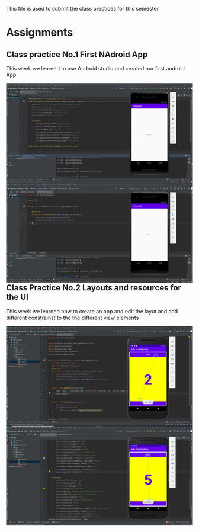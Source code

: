 This file is used to submit the class prectices for this semester 

# Assignments

## Class practice No.1 First NAdroid App 
This week we learned to use Android studio and created our first android App 

<img src="/Pictures/Helloworld app screenshot.jpg"
     alt="Markdown Monster icon"
     style="float: left; margin-right: 10px;" />

<img src="/Pictures/Helloworld app screenshot 1.jpg"
     alt="Markdown Monster icon"
     style="float: left; margin-right: 10px;" />

## Class Practice No.2 Layouts and resources for the UI
This week we learned how to create an app and edit the layut and add different constrainst to the the different view elements

<img src="/Pictures/Hello toast screenshot 1.jpg"
     alt="Markdown Monster icon"
     style="float: left; margin-right: 10px;" />
     
<img src="/Pictures/Hello toast screenshot 2.jpg"
     alt="Markdown Monster icon"
     style="float: left; margin-right: 10px;" />